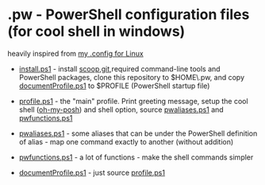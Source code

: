 # .pw - PowerShell configuration files (for cool shell in windows)

heavily inspired from [my .config for Linux](https://github.com/matan-h/.config)

-   [install.ps1](./install.ps1) - install [scoop](https://scoop.sh),[git](https://gitforwindows.org/),required command-line tools and PowerShell packages, clone this repository to $HOME\\.pw, and copy [documentProfile.ps1](./documentsProfile.ps1) to $PROFILE (PowerShell startup file)

<!-- todo table of cmd-tools and pwsh-packages installed by the installer-->
-   [profile.ps1](./profile.ps1) - the "main" profile. Print greeting message, setup the cool shell ([oh-my-posh](https://ohmyposh.dev/)) and shell option, source [pwaliases.ps1](./pwaliases.ps1) and [pwfunctions.ps1](./pwfunctions.ps1)

-   [pwaliases.ps1](./pwaliases.ps1) - some aliases that can be under the PowerShell definition of alias - map one command exactly to another (without addition)

-   [pwfunctions.ps1](./pwfunctions.ps1) - a lot of functions - make the shell commands simpler

-   [documentProfile.ps1](./documentsProfile.ps1) - just source [profile.ps1](./profile.ps1)
